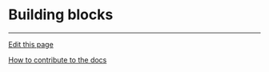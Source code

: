 # Building blocks

---
[Edit this page](https://github.com/saascade/platform.saascade.com/edit/main/Hub/Organizations/Projects/Design/ContextMaps/README.md)

[How to contribute to the docs](../../../../../General/HowToContribute/README.md)
